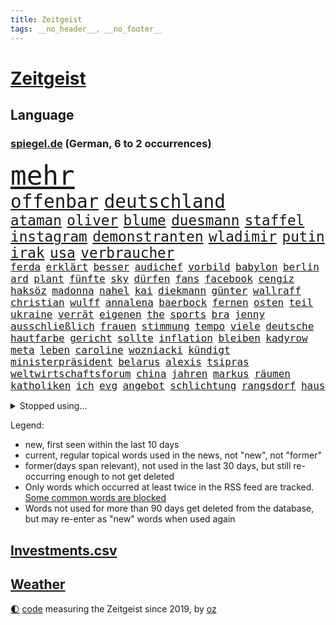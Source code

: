 ```yaml
---
title: Zeitgeist
tags: __no_header__, __no_footer__
---
```


# [Zeitgeist](https://oliz.io/zeitgeist/)

## Language

<h3><a href="https://www.spiegel.de" target="_blank">spiegel.de</a> (German, 6 to 2 occurrences)</h3>
<p style="font-family:monospace">
<span style="font-size:32pt"><a href="news_links.html#mehr" class="current">mehr</a></span>
<br>
<span style="font-size:22pt"><a href="news_links.html#offenbar" class="current">offenbar</a></span>
<span style="font-size:22pt"><a href="news_links.html#deutschland" class="current">deutschland</a></span>
<br>
<span style="font-size:17pt"><a href="news_links.html#ataman" class="new">ataman</a></span>
<span style="font-size:17pt"><a href="news_links.html#oliver" class="current">oliver</a></span>
<span style="font-size:17pt"><a href="news_links.html#blume" class="current">blume</a></span>
<span style="font-size:17pt"><a href="news_links.html#duesmann" class="new">duesmann</a></span>
<span style="font-size:17pt"><a href="news_links.html#staffel" class="current">staffel</a></span>
<span style="font-size:17pt"><a href="news_links.html#instagram" class="current">instagram</a></span>
<span style="font-size:17pt"><a href="news_links.html#demonstranten" class="current">demonstranten</a></span>
<span style="font-size:17pt"><a href="news_links.html#wladimir" class="current">wladimir</a></span>
<span style="font-size:17pt"><a href="news_links.html#putin" class="current">putin</a></span>
<span style="font-size:17pt"><a href="news_links.html#irak" class="current">irak</a></span>
<span style="font-size:17pt"><a href="news_links.html#usa" class="current">usa</a></span>
<span style="font-size:17pt"><a href="news_links.html#verbraucher" class="current">verbraucher</a></span>
<br>
<span style="font-size:12pt"><a href="news_links.html#ferda" class="new">ferda</a></span>
<span style="font-size:12pt"><a href="news_links.html#erklärt" class="current">erklärt</a></span>
<span style="font-size:12pt"><a href="news_links.html#besser" class="current">besser</a></span>
<span style="font-size:12pt"><a href="news_links.html#audichef" class="current">audichef</a></span>
<span style="font-size:12pt"><a href="news_links.html#vorbild" class="current">vorbild</a></span>
<span style="font-size:12pt"><a href="news_links.html#babylon" class="new">babylon</a></span>
<span style="font-size:12pt"><a href="news_links.html#berlin" class="current">berlin</a></span>
<span style="font-size:12pt"><a href="news_links.html#ard" class="current">ard</a></span>
<span style="font-size:12pt"><a href="news_links.html#plant" class="current">plant</a></span>
<span style="font-size:12pt"><a href="news_links.html#fünfte" class="current">fünfte</a></span>
<span style="font-size:12pt"><a href="news_links.html#sky" class="current">sky</a></span>
<span style="font-size:12pt"><a href="news_links.html#dürfen" class="current">dürfen</a></span>
<span style="font-size:12pt"><a href="news_links.html#fans" class="current">fans</a></span>
<span style="font-size:12pt"><a href="news_links.html#facebook" class="current">facebook</a></span>
<span style="font-size:12pt"><a href="news_links.html#cengiz" class="new">cengiz</a></span>
<span style="font-size:12pt"><a href="news_links.html#haksöz" class="new">haksöz</a></span>
<span style="font-size:12pt"><a href="news_links.html#madonna" class="current">madonna</a></span>
<span style="font-size:12pt"><a href="news_links.html#nahel" class="new">nahel</a></span>
<span style="font-size:12pt"><a href="news_links.html#kai" class="current">kai</a></span>
<span style="font-size:12pt"><a href="news_links.html#diekmann" class="current">diekmann</a></span>
<span style="font-size:12pt"><a href="news_links.html#günter" class="current">günter</a></span>
<span style="font-size:12pt"><a href="news_links.html#wallraff" class="new">wallraff</a></span>
<span style="font-size:12pt"><a href="news_links.html#christian" class="current">christian</a></span>
<span style="font-size:12pt"><a href="news_links.html#wulff" class="new">wulff</a></span>
<span style="font-size:12pt"><a href="news_links.html#annalena" class="current">annalena</a></span>
<span style="font-size:12pt"><a href="news_links.html#baerbock" class="current">baerbock</a></span>
<span style="font-size:12pt"><a href="news_links.html#fernen" class="current">fernen</a></span>
<span style="font-size:12pt"><a href="news_links.html#osten" class="current">osten</a></span>
<span style="font-size:12pt"><a href="news_links.html#teil" class="current">teil</a></span>
<span style="font-size:12pt"><a href="news_links.html#ukraine" class="current">ukraine</a></span>
<span style="font-size:12pt"><a href="news_links.html#verrät" class="current">verrät</a></span>
<span style="font-size:12pt"><a href="news_links.html#eigenen" class="current">eigenen</a></span>
<span style="font-size:12pt"><a href="news_links.html#the" class="current">the</a></span>
<span style="font-size:12pt"><a href="news_links.html#sports" class="current">sports</a></span>
<span style="font-size:12pt"><a href="news_links.html#bra" class="new">bra</a></span>
<span style="font-size:12pt"><a href="news_links.html#jenny" class="current">jenny</a></span>
<span style="font-size:12pt"><a href="news_links.html#ausschließlich" class="new">ausschließlich</a></span>
<span style="font-size:12pt"><a href="news_links.html#frauen" class="current">frauen</a></span>
<span style="font-size:12pt"><a href="news_links.html#stimmung" class="current">stimmung</a></span>
<span style="font-size:12pt"><a href="news_links.html#tempo" class="current">tempo</a></span>
<span style="font-size:12pt"><a href="news_links.html#viele" class="current">viele</a></span>
<span style="font-size:12pt"><a href="news_links.html#deutsche" class="current">deutsche</a></span>
<span style="font-size:12pt"><a href="news_links.html#hautfarbe" class="new">hautfarbe</a></span>
<span style="font-size:12pt"><a href="news_links.html#gericht" class="current">gericht</a></span>
<span style="font-size:12pt"><a href="news_links.html#sollte" class="current">sollte</a></span>
<span style="font-size:12pt"><a href="news_links.html#inflation" class="current">inflation</a></span>
<span style="font-size:12pt"><a href="news_links.html#bleiben" class="current">bleiben</a></span>
<span style="font-size:12pt"><a href="news_links.html#kadyrow" class="current">kadyrow</a></span>
<span style="font-size:12pt"><a href="news_links.html#meta" class="current">meta</a></span>
<span style="font-size:12pt"><a href="news_links.html#leben" class="current">leben</a></span>
<span style="font-size:12pt"><a href="news_links.html#caroline" class="current">caroline</a></span>
<span style="font-size:12pt"><a href="news_links.html#wozniacki" class="new">wozniacki</a></span>
<span style="font-size:12pt"><a href="news_links.html#kündigt" class="current">kündigt</a></span>
<span style="font-size:12pt"><a href="news_links.html#ministerpräsident" class="current">ministerpräsident</a></span>
<span style="font-size:12pt"><a href="news_links.html#belarus" class="current">belarus</a></span>
<span style="font-size:12pt"><a href="news_links.html#alexis" class="current">alexis</a></span>
<span style="font-size:12pt"><a href="news_links.html#tsipras" class="current">tsipras</a></span>
<span style="font-size:12pt"><a href="news_links.html#weltwirtschaftsforum" class="current">weltwirtschaftsforum</a></span>
<span style="font-size:12pt"><a href="news_links.html#china" class="current">china</a></span>
<span style="font-size:12pt"><a href="news_links.html#jahren" class="current">jahren</a></span>
<span style="font-size:12pt"><a href="news_links.html#markus" class="current">markus</a></span>
<span style="font-size:12pt"><a href="news_links.html#räumen" class="current">räumen</a></span>
<span style="font-size:12pt"><a href="news_links.html#katholiken" class="new">katholiken</a></span>
<span style="font-size:12pt"><a href="news_links.html#ich" class="current">ich</a></span>
<span style="font-size:12pt"><a href="news_links.html#evg" class="current">evg</a></span>
<span style="font-size:12pt"><a href="news_links.html#angebot" class="current">angebot</a></span>
<span style="font-size:12pt"><a href="news_links.html#schlichtung" class="current">schlichtung</a></span>
<span style="font-size:12pt"><a href="news_links.html#rangsdorf" class="new">rangsdorf</a></span>
<span style="font-size:12pt"><a href="news_links.html#haus" class="current">haus</a></span>
</p>
<details>
<summary>Stopped using...</summary>
<p class="former" style="font-size:12pt">
aktien(980) regierungschefs(980) christoph(979) esken(979) gerhard(979) hielt(979) saskia(979) wichtigen(979) wunsch(979) begleitet(977) brexit(977) bundesrepublik(977) geschickt(977) statement(977) freien(976) lohnt(976) plus(976) trat(976) vergangenheit(976) bedenken(975) dezember(975) eingeschränkt(975) eng(975) hinterlassen(975) james(975) november(975) schröder(975) tweet(975) verdachts(975) verlängert(975) willen(975) kurzfristig(974) niveau(974) priester(974) rief(974) übersicht(974) bremer(973) gelegt(973) hass(973) märchen(973) personal(973) spanier(973) spanischen(973) spott(973) texas(973) verlierer(973) zuge(973) anleger(972) anspruch(972) gelungen(972) gewaltig(972) her(972) philippinen(972) remis(972) angeblichen(971) aufs(971) debakel(971) reißt(971) schweigen(971) starken(971) verschieben(971) virus(971) zoo(971) zuschauer(971) 65(970) fließt(970) geheimnis(970) kritisierte(970) medikamente(970) rücktritt(970) suspendiert(970) 12(969) geflogen(969) simon(969) verspielt(969) vorschläge(969) ehren(968) institut(968) künstler(968) radikale(968) regt(968) thailand(968) videobotschaft(968) wofür(968) augsburg(967) bewegung(967) bsc(967) getrennt(967) hertha(967) indes(967) jury(967) kräftig(967) potsdam(967) streitkräfte(967) august(966) demokratische(966) finanzieren(966) meinungsfreiheit(966) termin(966) unterricht(966) optimistisch(965) 2030(964) freie(964) europäer(963) manuel(963) rapper(963) verbindet(963) verzichtet(963) wies(963) deals(962) demokratischen(962) karte(962) republik(961) studien(961) bedeutung(960) drastischen(960) song(960) beantragt(959) gaben(959) eigener(958) erwischt(958) ebenso(957) letztes(957) kürzlich(956) matthias(956) mittlerweile(956) heftiger(954) immunität(954) ausgesetzt(952) müsste(952) status(952) gesundheitsministerium(951) eigenes(950) holocaust(950) monats(950) gemeinsames(949) prognose(949) kate(948) moderatorin(947) dein(946) vfb(946) benötigen(942) iranischen(942) abstieg(939) vorläufig(938) herausforderung(936) kongress(936) tuchel(935) hype(934) sprit(926) beendete(923) johannes(923) bündnis(922) erhebliche(922) rolf(914) hitler(911) 85(909) ausweg(901) sachen(898) heidelberg(890) mangelnde(886) zustimmen(864) anna(859) nachbarland(855) gemüse(853) karriereende(852) kannte(836) orte(814) ausländischen(813) geehrt(781) abgegeben(750) darstellung(734) verdi(721) kleidung(720) wenigsten(719) adac(716) präsentierte(691) einführung(685) inszenieren(684) verstorben(684) norwegischen(672) beeinträchtigt(670) nicole(669) gerissen(658) zeitungsbericht(641) hawaii(639) verbündeten(637) kalten(634) 73(633) getöteten(630) pazifik(629) entlasten(628) nfl(618) siebten(609) briefe(606) stau(598) lädt(594) hals(588) rande(576) bekannteste(573) laura(567) pech(566) unserem(566) tradition(563) schienen(562) dutzenden(561) seltene(558) energiekonzern(557) begehen(556) phänomen(549) frühe(543) papa(535) beamter(534) südosten(531) einrichtungen(527) hochzeit(524) menschenrechtler(521) beschäftigen(517) geplatzt(509) teppich(507) zählte(507) entführung(506) pekings(504) erneuert(501) dresdner(499) klingen(496) lawrow(496) auswertung(494) gezwungen(494) einheit(491) dortmunder(490) 2014(489) bejubelt(482) verwaltung(482) silber(478) triumphiert(477) bill(473) zurückgewiesen(468) unsicher(461) arbeitszeit(460) schneiden(457) anlässlich(454) ausweiten(454) moldau(452) ukrainekriegs(450) zeitenwende(449) zugriff(445) todes(444) ungewiss(440) unabhängig(438) 55(436) pole(434) begrenzt(431) niedersächsischen(431) dmitrij(430) ausstieg(428) 48(426) bezeichnen(425) boxen(422) g7(421) trauerfeier(418) besetzen(417) nachfolgerin(417) antisemitische(414) usdollar(410) vermisster(408) jack(407) dahin(402) verärgert(402) export(401) exregierungschef(399) unterlag(395) verdrängen(392) luisa(391) politisches(390) love(387) momentan(387) viral(386) begnadigung(385) suchte(384) diejenigen(383) japanische(383) bist(381) dänischen(380) rockband(379) 22jähriger(375) anhaltende(375) ulrich(374) joshua(373) kimmich(373) brittney(372) griner(372) heimspiel(372) zeichnen(371) republikanischer(370) generalstaatsanwalt(369) berüchtigten(368) provider(368) provozieren(368) tierschützer(368) riefen(366) bewiesen(363) hast(362) madrids(359) misshandelt(359) prompt(359) furore(355) syriens(354) spdchefin(352) 16jähriger(344) 81(343) genauer(341) umkämpfte(341) weitergehen(337) atomkraftwerke(336) stören(336) nennen(334) zuhause(329) streicheln(327) eingebracht(324) neubauer(324) prüfungen(324) freispruch(320) fronten(317) unterkünfte(317) regensburg(316) durchs(311) heidenheim(310) britischem(309) island(308) mithalten(308) bewältigen(306) leopard2panzer(306) strenge(303) pleiten(300) weltgrößten(300) 05(297) amerikanischer(297) geistlichen(297) peru(297) gratuliert(294) erkenntnissen(292) mississippi(290) lettland(288) anfangs(287) ermordete(287) klimaprotest(286) aufsicht(285) eingreifen(285) energiepauschale(284) finnen(276) rätseln(275) 1992(274) ausgestattet(272) salihamidžić(272) ersetzt(270) konten(270) heikler(269) rechtsradikale(266) aufholjagd(265) kollege(265) historisches(264) hingerichtet(262) lebron(262) gesundheitszustand(261) quer(259) inspiziert(258) vereine(254) arnold(253) machtwechsel(253) bröckelt(252) arbeitszeiterfassung(251) härtesten(250) langes(250) sparkurs(249) lakers(248) adidas(247) exklusiv(247) postet(246) zweifeln(246) abgestimmt(244) wohnungsbau(244) entführen(242) regimes(242) beobachtungen(241) herrschen(241) schauplatz(241) standard(241) aktivist(240) pakete(240) razzien(240) festnehmen(238) verurteilten(238) kohl(237) desinformation(236) erfüllen(236) autohersteller(235) lützerath(235) manipuliert(235) mullahregime(235) absolviert(233) epidemie(233) stadtderby(233) unverständnis(233) einkauf(232) synagoge(232) erklärungen(231) rückstand(231) forscht(230) solidarisieren(229) geplantes(228) mützenich(228) blank(227) parallel(227) dance(226) lawine(226) minsk(226) teheraner(225) geschaffen(224) alias(223) hilton(223) erleichterung(222) nächtlichen(222) trümmern(222) zulassen(222) krönung(221) zugeständnisse(220) ceo(219) boeing(218) boulevardzeitung(217) eric(217) stimmte(217) weitem(217) scheuen(215) weiterkommen(215) haag(213) human(213) spdvorsitzende(213) spielzeug(213) aussichten(212) äußerung(212) besserer(211) aufwendig(210) düster(210) adolf(209) bamberg(208) klimaproteste(207) reichlich(206) johnny(205) sydney(205) ig(204) metall(204) geworben(203) süß(203) journal(202) testet(202) anzahl(200) formiert(199) spdfraktionschef(199) twitterchef(199) zehntausenden(199) erfüllung(198) kleineren(198) augenzeuge(197) wechselte(197) zukommt(197) gedroht(196) koreanischen(196) neuartigen(196) todesurteil(196) wegfallen(196) überzeugen(195) djokovic(194) spiegelpodcast(192) vorgängerin(192) 56(188) duda(188) kontrahenten(188) schränken(188) streben(188) verbrennungen(187) ließe(186) segeln(186) durcheinander(185) tanzen(185) ghana(184) überprüfen(184) politikum(183) trauern(183) mexikanischen(181) überholen(181) kamala(180) ungewöhnlicher(179) streitigkeiten(178) dritter(177) sachbeschädigung(177) breton(176) thierry(176) grünes(175) kampfflugzeuge(175) abgeschossen(174) fabuliert(172) heller(172) salvador(172) opfers(171) spiegelredakteur(171) gebrauchte(169) hochfahren(168) rammt(168) bezug(167) handelspartner(167) konzernchef(167) betreffen(166) sensation(164) staatshaushalt(164) fremden(163) streich(162) herrlich(161) ausgeladen(160) cannes(160) gesundheitssystem(160) moritz(160) schimpfte(160) arbeitszeiten(159) filmfestival(159) bergkarabach(158) ahmad(157) avatar(157) epos(157) erschienen(157) rückenschmerzen(157) schilderte(157) spezialkräfte(156) verheerende(154) auschwitz(153) nachfahren(153) adresse(151) symptome(151) erfolgreiche(150) fernando(150) forscherteam(150) kirill(150) oberfranken(150) sammlung(150) wahnsinn(148) santos(147) batic(146) bildungsministerium(146) djirsarai(146) dramen(146) fdpgeneralsekretär(146) leitmayr(146) ministers(146) sophie(146) küken(145) macher(145) mischt(145) usvizepräsidentin(145) 1968(144) amtierende(143) bewahren(143) polizeischutz(142) profifußball(142) vermeintlichen(142) botschafterin(141) juan(141) totes(141) behördenangaben(140) besuchern(140) hoffe(140) jason(140) trio(140) wikinger(140) bescheiden(139) geschult(139) übungen(139) biene(138) patzt(138) trieben(138) babysitter(137) entwickelten(137) exekutionen(137) houellebecq(137) lithium(137) mccarthy(137) ruhm(137) schwache(137) bauer(136) contest(136) esc(136) eurovision(136) orthodoxe(136) vorschriften(136) armenien(135) demos(135) erschüttern(135) fach(135) lothar(135) landwirtschaftsminister(134) hitlergruß(133) janet(133) patzer(133) yellen(133) aserbaidschan(132) frisches(132) katastrophalen(132) konkurrenzkampf(132) marburg(132) neubau(132) 22jährigen(130) heran(130) highlight(130) stellungen(130) vorläufige(130) zahlungsausfall(130) betreuer(129) erleiden(129) erneuter(129) inseln(129) rheinmetall(129) süßigkeiten(129) 18jährige(128) angeschlagen(128) ohrfeige(128) berge(127) sportvorstand(127) maximilian(126) mütze(126) starteten(126) abramspanzern(125) kürze(125) pilotprojekt(125) selfie(124) 140(123) hasan(123) jäger(123) rekordmeister(123) verbrannt(122) wunden(122) mitgeschleift(121) georgien(120) junior(120) ringe(120) teilgenommen(120) ajax(119) ausgleich(119) köpfe(119) 150000(118) abiturienten(118) dennis(118) waffengewalt(118) europawahl(117) malizia(116) schwerem(116) lebende(115) titelkampf(115) rabe(114) alonso(113) nachdruck(113) präsidentschaftskandidat(113) wettbewerbe(113) ausschluss(112) reuter(112) kürzere(111) pfannkuchen(111) wahlsieger(111) befreiungsschlag(110) gewendet(110) symbolträchtige(110) verschleppte(110) überschattet(110) geradezu(109) nordirland(109) seniorinnen(109) tabellenkeller(109) willkür(109) zuwachs(109) eingeschüchtert(108) luxusuhren(108) massachusetts(108) rolex(108) schimpft(108) brüskiert(107) dumm(107) gekoppelt(107) sportliche(107) umstellung(107) abstriche(106) zugeht(106) detail(105) geringere(105) lächeln(105) radfahrer(105) sandhausen(105) ständige(105) wahllokal(105) durchquert(104) heimsieg(104) instituts(104) privatschule(104) wählerinnen(104) zerlegen(104) zusammenstoß(104) grafiken(103) nbageschichte(103) autorennen(102) herstellen(102) unterbrechung(102) galerie(101) nationalsozialistischen(101) petersen(101) schwarm(101) sau(100) bayerntrainer(99) don't(99) flugsicherung(99) rekordverdächtig(99) verteidigte(99) atomare(98) funke(98) globus(98) sekunde(98) tabellenführung(98) etappensieg(97) leuchtete(97) strafmaßnahmen(97) verzeichnete(97) militärhilfen(96) ofen(96) wurzeln(96) tierarten(95) anstatt(94) basketball(94) fußballklub(94) führungsrolle(94) jamshid(94) jena(94) kufen(94) mobilisiert(94) nazizeit(94) sharmahd(94) stewart(94) unweit(94) zoos(93) ernüchterung(92) schuhe(92) beschädigte(91) boston(91) code(91) jonathan(91) klimakanzler(91) worklifebalance(91) 2001(90) bedürftigen(90) beeinflussen(90) kämpften(90) übergewichtige(90) akkus(89) hanau(89) königsetappe(89) prioritäten(89) prunk(89) russlandsanktionen(89) zurückgeben(89) begeben(88) georgischen(88) hündin(88) ines(88) klinische(88) löcher(88) petition(88) #metoo(87) linkenpolitikerin(87) spieltag(87) zielte(87) lettlands(86) marschflugkörpern(86) unerwünschten(86) wackelt(86) absichtlich(85) aggressor(85) fahne(85) ferrari(85) jordanien(85) parks(85) schrieben(85) alleingang(84) ed(84) ethnische(84) genähert(84) kürzestmögliche(84) lebenslanger(84) mecklenburgvorpommerns(84) newsletters(84) startzielsieg(84) 40jähriger(83) ausgezählt(83) brennen(83) downing(83) einflussnahme(83) eliteeinheit(83) hohes(83) menschenrechtsorganisation(83) rüstungskonzern(83) wettrennen(83) überschwemmung(83) beruflich(82) grundschulkind(82) herausforderer(82) jungfernflug(82) kemal(82) koma(82) kılıçdaroğlu(82) regale(82) verschwörungsmythen(82) abba(81) edin(81) gesunde(81) privatleben(81) sensiblen(81) terzić(81) armenier(80) befremden(80) dicaprio(80) leonardo(80) personalpolitik(80) söldnertruppen(80) zynismus(80) räuber(79) strahlte(79) zerreißprobe(79) jacht(78) reklame(78) zivilgesellschaft(78) abstiegsränge(77) dörfern(77) erteilte(77) jahrhundertelang(77) jordan(77) verfolgte(77) bauindustrie(76) eingreift(76) sortiment(76) wiederwahl(76) homepage(75) kippen(75) schließung(75) verpflichtungen(75) bizarre(74) generalverdacht(74) gestimmt(74) verneint(74) wirtschaftssanktionen(74) zweigstelle(74) angeben(73) eingeklemmt(73) frauenquote(73) glas(73) kanye(73) parteichefin(73) vorhat(73) völkerrechtlich(73) aufsichtsbehörden(72) codenamen(72) desaströs(72) facebookkonzern(72) 2027(71) finanzspritze(71) france(71) reichten(71) rohstoffe(71) saudi(71) assistenten(70) sahelzone(70) turbulenten(70) angerichtet(69) antisemitismusvorwürfen(69) arten(69) facebookmutterkonzern(69) imran(69) khan(69) konkurrent(69) nsu(69) rechnungen(69) täuschen(69) verwaltungsgericht(69) ausgebeutet(68) hurra(68) susanne(68) zittern(68) behinderung(67) eintreffen(67) hausdurchsuchungen(67) kriselnde(67) lea(67) leisem(67) schüller(67) bedeutsam(66) gesprächs(66) haushaltsverhandlungen(66) amtsenthebung(65) beherrschen(65) betrugsfall(65) handelsabkommen(65) konzentrieren(65) peinlichkeiten(65) zugezogen(65) 375(64) 62jähriger(64) beziehen(64) fernost(64) onlinepetition(64) sbahnen(64) unokonferenz(64) versammelten(64) durchsuchten(63) jr(63) let’s(63) aussterben(62) bereut(62) innovationen(62) leitplanken(62) verlobt(62) vorschreiben(62) breites(61) dnaproben(61) funktioniere(61) gras(61) hour(61) verbrennerautos(61) zuständigen(61) bijan(60) geringverdiener(60) grant(60) grundrechte(60) spdspitze(60) tina(60) vereinbaren(60) vergleichen(60) transfersperre(59) übergriff(59) einwohnermeldeamt(58) erneuerung(58) helmut(58) nirgendwo(58) sportgerichtshof(58) taktischer(58) zanken(58) durchgesetzt(57) exekution(57) ferraripilot(57) filmfestspiele(57) geräusche(57) konkurrenzorganisation(57) leclerc(57) monströs(57) versetzte(57) zusammengeprallt(57) frommer(56) klimaschutzpolitik(56) nils(56) elfjähriger(55) geldfluss(55) matthäus(55) tolle(55) wahlberechtigte(55) antisemit(54) erspart(54) journaljournalisten(54) jugendschutz(54) namentlichen(54) pressefreiheit(54) rar(54) 48jähriger(53) breite(53) datenschützern(53) fakebild(53) honig(53) konkret(53) neuauflage(53) regierungswechsel(53) straßburg(53) vertagt(53) abschneiden(52) fauxpas(52) gendersprache(52) kult(52) linkedin(52) nachrichtenagenturen(52) normalen(52) praktischen(52) verwaltungsratschef(52) wartelisten(52) beachtete(51) beziffert(51) blutigen(51) braunen(51) affront(50) beate(50) branchenriesen(50) cas(50) gekennzeichnet(50) zuschlag(50) brunnen(49) bundesweite(49) christen(49) codes(49) entmachtet(49) explorer(49) juristen(49) klettern(49) ozonschicht(49) professorin(49) rosenheim(49) sea(49) ultranationalist(49) ergeht(48) saisonfinale(48) smarte(48) versuchter(48) zusammenhängen(48) 81jährige(47) flugzeugträger(47) massenhaft(47) reue(47) aufholen(46) ausmacht(46) bio(46) boulevard(46) drag(46) einreiseverbot(46) fahndung(46) kern(46) mané(46) münchens(46) nbaplayoffs(46) sadio(46) beninbronzen(45) elektroautobauer(45) genauere(45) strukturen(45) christi(44) geimpft(44) hannah(44) melanie(44) three(44) ausgehen(43) dick(43) erdbeeren(43) maskenaffäre(43) notarzt(43) schwanz(43) zittrige(43) bodenschätze(42) bundesrichter(42) interaktive(42) maus(42) nbastar(42) rights(42) schulz(42) unterschreibt(42) verfehlten(42) ascheregen(41) fühlte(41) impfkommission(41) kracht(41) relegationsplatz(41) rotenburg(41) skydoku(41) 55jährigen(40) aki(40) aufspaltung(40) bürgerrechtler(40) erklärungsnot(40) eruption(40) exmitarbeiter(40) festhalten(40) freistellung(40) geplatzter(40) gewidmet(40) horn(40) iba(40) jamal(40) kaurismäki(40) 15jährige(39) ambitionierte(39) ausgeblieben(39) bayernniederlage(39) comebacks(39) historikerin(39) inne(39) kontraproduktiv(39) ärmere(39) abiturprüfungen(38) ausgehoben(38) diät(38) extinction(38) generieren(38) gewährt(38) grenzkontrollen(38) münchnern(38) protestformen(38) war’s(38) 1943(37) behält(37) bezweckt(37) pentagonleaks(37) sanktionsregime(37) straßenverkehr(37) unerschütterlichen(37) überfahren(37) überwiesen(37) aneignung(36) bundesgartenschau(36) explodiert(36) hainer(36) kultureller(36) lesart(36) nsterrors(36) schafen(36) schmerzhafte(36) spieltage(36) auffällig(35) dokumenten(35) freibrief(35) ken(35) rad(35) toben(35) vielmehr(35) digitalminister(34) invasionstruppen(34) schürt(34) versicherungsschutz(34) weiterlaufen(34) 97(33) bistum(33) hakutor(33) höchststand(33) mittelschwere(33) palme(33) prägt(33) formuliert(32) göringeckardt(32) holcimprb(32) katrin(32) lebewesen(32) matthew(32) niedergeschrieben(32) voranbringen(32) aufsteiger(31) datenleck(31) lehrauftrag(31) spitzenverdiener(31) tarifeinigung(31) österreichischer(31) ausreiseverbot(30) gnaden(30) ifo(30) inhaftiert(30) lago(30) maggiore(30) menschenmenge(30) rechter(30) risikogruppen(30) 59jähriger(29) geldwäsche(29) helllichten(29) investorendeal(29) perthes(29) pérez(29) byd(28) datenschutz(28) ernüchternde(28) frühlings(28) heilige(28) herkommen(28) justizsenatorin(28) qrcodes(28) white(28) evakuierungen(27) feinde(27) glaubte(27) nachbesserungen(27) niedrigem(27) pilot(27) rennserie(27) roben(27) verständlich(27) betrunkenen(26) mailands(26) perez(26) sudans(26) windows(26) bezeichnung(25) blutiger(25) erregt(25) hauptversammlung(25) monster(25) schützengräben(25) taugt(25) usgrenze(25) graichen(24) meisterfeier(24) my(24) ozeane(24) prediger(24) andrang(23) billie(23) drohnenangriffe(23) eilish(23) geschäftspartner(23) gitarre(23) moon(23) queerer(23) sexualstraftäter(23) teslachefs(23) umstieg(23) wahlgang(23) d'italia(22) ethnischen(22) filmbranche(22) gaspreise(22) gedruckt(22) gesamtwertung(22) gewerkschaftern(22) giro(22) mccann(22) schiefgehen(22) schiffen(22) spektakulären(22) usbekistan(22) bangkok(21) braunbären(21) einräumen(21) eishockeywm(21) f16kampfjets(21) fazit(21) g7gipfel(21) ibiza(21) krabbeln(21) rechnung(21) spielplatz(21) tragik(21) versperrt(21) wutrede(21) arrhythmogene(20) arvc(20) bibi(20) blamiert(20) gesiegt(20) jederzeit(20) kardiomyopathie(20) ostanatolien(20) rechtsventrikuläre(20) schwärmt(20) druckmittel(19) ermöglicht(19) glänzt(19) nackte(19) verhärtet(19) überführt(19) enthoben(18) esctriumph(18) hut(18) anhebung(17) gutgetan(17) handelsblatt(17) schuldenobergrenze(17) topfavorit(17) touristenattraktionen(17) unterstellt(17) finger(16) kommunalwahlen(16) nachfolgenden(16) neely(16) schuldenlimit(16) sonderbeauftragten(16) trümpfe(16) würgegriff(16) bebra(15) gezählt(15) hansjoachim(15) tabak(15) turbine(15) watzke(15) d’italia(14) lauterbachs(14) lindern(14) popp(14) seenotrettung(14) triumphierte(14) aquadom(13) haller(13) lebenserwartung(13) meisterschale(13) seider(13) sébastien(13) vizevorsitzenden(13) wahlberechtigten(13) bundestages(12) ermittelte(12) getreideabkommens(12) großbestellung(12) haubitzen(12) mysteriöses(12) niro(12) serienmeister(12) staats(12) zunehmenden(12) gebrauchten(11) hausherr(11) silvia(11) soldatinnen(11)
</p>
</details>
<p>Legend:
<ul>
<li><span class="new">new</span>, first seen within the last 10 days</li>
<li><span class="current">current</span>, regular topical words used in the news, not "new", not "former"</li>
<li><span class="former">former(days span relevant)</span>, not used in the last 30 days, but still re-occurring enough to not get deleted</li>
<li>Only words which occurred at least twice in the RSS feed are tracked. <a href="language/filters.py">Some common words are blocked</a></li>
<li>Words not used for more than 90 days get deleted from the database, but may re-enter as "new" words when used again</li>
</ul>
</p>

## [Investments](investments.html)[.csv](investments.csv)

## [Weather](weather.html)

<footer>
<a href="javascript:toggleTheme()" class="nav">🌓</a>
<a href="https://github.com/ooz/zeitgeist">code</a> measuring the Zeitgeist since 2019, by <a href="https://oliz.io">oz</a>
</footer>
